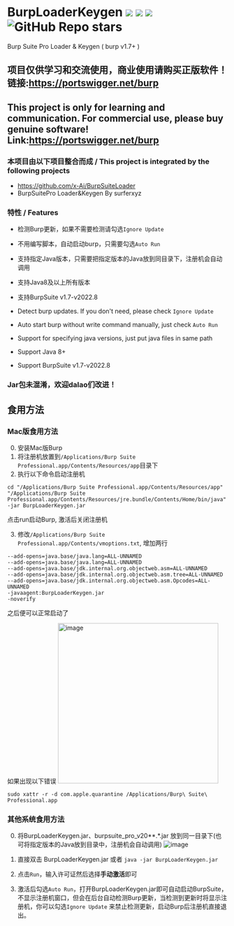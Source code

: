 # BurpLoaderKeygen <img src="https://img.shields.io/static/v1?label=JAVA&message=v8%2B&color=blue"> <img src="https://img.shields.io/static/v1?label=BurpSuitePro&message=1.7%2b&color=blue"> <img src="https://img.shields.io/static/v1?label=System&message=Windows | Linux | macOS&color=blue"> <img alt="GitHub Repo stars" src="https://img.shields.io/github/stars/h3110w0r1d-y/BurpLoaderKeygen?style=social">
Burp Suite Pro Loader &amp; Keygen ( burp v1.7+ )

## **项目仅供学习和交流使用，商业使用请购买正版软件！链接:https://portswigger.net/burp**
## **This project is only for learning and communication. For commercial use, please buy genuine software! Link:https://portswigger.net/burp**
### 本项目由以下项目整合而成 / This project is integrated by the following projects 
- https://github.com/x-Ai/BurpSuiteLoader
- BurpSuitePro Loader&Keygen By surferxyz

### 特性 / Features
- 检测Burp更新，如果不需要检测请勾选`Ignore Update`
- 不用编写脚本，自动启动burp，只需要勾选`Auto Run`
- 支持指定Java版本，只需要把指定版本的Java放到同目录下，注册机会自动调用
- 支持Java8及以上所有版本
- 支持BurpSuite v1.7-v2022.8

- Detect burp updates. If you don't need, please check `Ignore Update` 
- Auto start burp without write command manually, just check `Auto Run`
- Support for specifying java versions, just put java files in same path
- Support Java 8+
- Support BurpSuite v1.7-v2022.8

### **Jar包未混淆，欢迎dalao们改进！**
## 食用方法
### Mac版食用方法
0. 安装Mac版Burp
1. 将注册机放置到`/Applications/Burp Suite Professional.app/Contents/Resources/app`目录下
2. 执行以下命令启动注册机
```
cd "/Applications/Burp Suite Professional.app/Contents/Resources/app"
"/Applications/Burp Suite Professional.app/Contents/Resources/jre.bundle/Contents/Home/bin/java" -jar BurpLoaderKeygen.jar
```
点击run启动Burp, 激活后关闭注册机

3. 修改`/Applications/Burp Suite Professional.app/Contents/vmoptions.txt`, 增加两行
```
--add-opens=java.base/java.lang=ALL-UNNAMED
--add-opens=java.base/java.lang=ALL-UNNAMED
--add-opens=java.base/jdk.internal.org.objectweb.asm=ALL-UNNAMED
--add-opens=java.base/jdk.internal.org.objectweb.asm.tree=ALL-UNNAMED
--add-opens=java.base/jdk.internal.org.objectweb.asm.Opcodes=ALL-UNNAMED
-javaagent:BurpLoaderKeygen.jar
-noverify
```
之后便可以正常启动了

如果出现以下错误
<img width="367" alt="image" src="https://user-images.githubusercontent.com/52311174/197393162-cdd3be46-6e33-42e2-8c62-773a991ba59d.png">
```
sudo xattr -r -d com.apple.quarantine /Applications/Burp\ Suite\ Professional.app
```

### 其他系统食用方法

0. 将BurpLoaderKeygen.jar、burpsuite_pro_v20**.*.jar 放到同一目录下(也可将指定版本的Java放到目录中，注册机会自动调用)
![image](https://user-images.githubusercontent.com/52311174/136488232-bae027a6-8f9a-45eb-9d6c-e0b150084170.png)

1. 直接双击 BurpLoaderKeygen.jar 或者 `java -jar BurpLoaderKeygen.jar`

2. 点击`Run`，输入许可证然后选择**手动激活**即可

3. 激活后勾选`Auto Run`，打开BurpLoaderKeygen.jar即可自动启动BurpSuite，不显示注册机窗口，但会在后台自动检测Burp更新，当检测到更新时将显示注册机，你可以勾选`Ignore Update` 来禁止检测更新，启动Burp后注册机直接退出。
